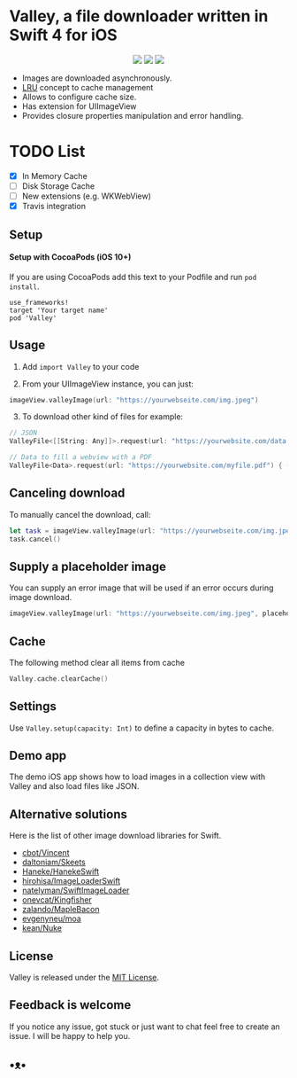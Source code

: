 # Valley, a file downloader written in Swift 4 for iOS

<p align="center">
<img src="https://img.shields.io/cocoapods/v/Valley.svg?label=version">
<img src="https://img.shields.io/badge/platforms-iOS-lightgrey.svg">
<a href="https://travis-ci.org/lucianobohrer/Valley"><img src="https://travis-ci.org/lucianobohrer/Valley.svg?branch=master"></a>
</p>

* Images are downloaded asynchronously.
* [LRU](https://en.wikipedia.org/wiki/Cache_replacement_policies#Least_recently_used_(LRU)) concept to cache management
* Allows to configure cache size.
* Has extension for UIImageView
* Provides closure properties manipulation and error handling.

# TODO List
- [x] In Memory Cache
- [ ] Disk Storage Cache
- [ ] New extensions (e.g. WKWebView)
- [x] Travis integration
## Setup

#### Setup with CocoaPods (iOS 10+)

If you are using CocoaPods add this text to your Podfile and run `pod install`.

```
use_frameworks!
target 'Your target name'
pod 'Valley'
```
## Usage

1. Add `import Valley` to your code

2. From your UIImageView instance, you can just:
```Swift
imageView.valleyImage(url: "https://yourwebseite.com/img.jpeg")
```
3. To download other kind of files for example:
```Swift
// JSON
ValleyFile<[[String: Any]]>.request(url: "https://yourwebsite.com/data.json") { (json) in }

// Data to fill a webview with a PDF
ValleyFile<Data>.request(url: "https://yourwebsite.com/myfile.pdf") { (data) in }
```
## Canceling download

To manually cancel the download, call:
```Swift
let task = imageView.valleyImage(url: "https://yourwebseite.com/img.jpeg")
task.cancel()
```


## Supply a placeholder image

You can supply an error image that will be used if an error occurs during image download.

```Swift
imageView.valleyImage(url: "https://yourwebseite.com/img.jpeg", placeholder: image)
```

## Cache
The following method clear all items from cache

```Swift
Valley.cache.clearCache()
```

## Settings

Use `Valley.setup(capacity: Int)` to define a capacity in bytes to cache.

## Demo app

The demo iOS app shows how to load images in a collection view with Valley and also load files like JSON.

## Alternative solutions

Here is the list of other image download libraries for Swift.

* [cbot/Vincent](https://github.com/cbot/Vincent)
* [daltoniam/Skeets](https://github.com/daltoniam/Skeets)
* [Haneke/HanekeSwift](https://github.com/Haneke/HanekeSwift)
* [hirohisa/ImageLoaderSwift](https://github.com/hirohisa/ImageLoaderSwift)
* [natelyman/SwiftImageLoader](https://github.com/natelyman/SwiftImageLoader)
* [onevcat/Kingfisher](https://github.com/onevcat/Kingfisher)
* [zalando/MapleBacon](https://github.com/zalando/MapleBacon)
* [evgenyneu/moa](https://github.com/evgenyneu/moa/)
* [kean/Nuke](https://github.com/kean/Nuke)

## License

Valley is released under the [MIT License](LICENSE).

## Feedback is welcome

If you notice any issue, got stuck or just want to chat feel free to create an issue. I will be happy to help you.

## •ᴥ•
